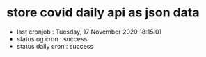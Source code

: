 # store covid daily api as json data

- last cronjob : Tuesday, 17 November 2020 18:15:01
- status og cron : success
- status daily cron : success
      
      